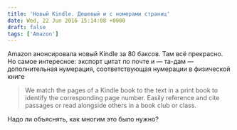 ```yaml
---
title: 'Новый Kindle. Дешевый и с номерами страниц'
date: Wed, 22 Jun 2016 15:14:08 +0000
draft: false
tags: ['Amazon']
---
```


Amazon анонсировала новый Kindle за 80 баксов. Там всё прекрасно. Но самое интересное: экспорт цитат по почте и — та-дам — дополнительная нумерация, соответствующая нумерации в физической книге

> We match the pages of a Kindle book to the text in a print book to identify the corresponding page number. Easily reference and cite passages or read alongside others in a book club or class.

Надо ли объяснять, как многим это было нужно?